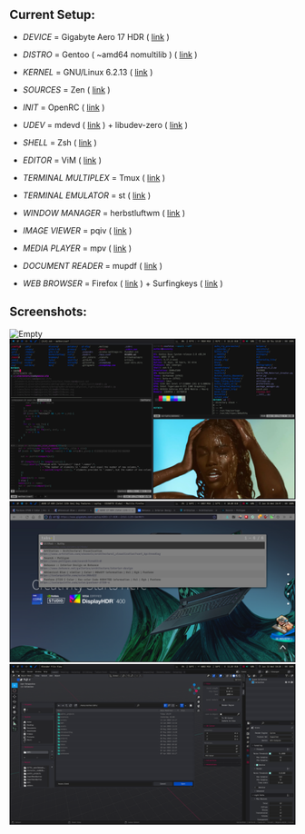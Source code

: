 Current Setup:
--------------


+ *DEVICE* = Gigabyte Aero 17 HDR ( [link](https://www.gigabyte.com/Laptop/AERO-17-HDR--Intel-11th-Gen) )

+ *DISTRO* = Gentoo ( ~amd64 nomultilib ) ( [link](https://www.gentoo.org) )

+ *KERNEL* = GNU/Linux 6.2.13 ( [link](https://kernel.org) )

+ *SOURCES* = Zen ( [link](https://github.com/zen-kernel/zen-kernel) )

+ *INIT* = OpenRC ( [link](https://github.com/OpenRC/openrc) )

+ *UDEV* = mdevd ( [link](https://skarnet.org/software/mdevd/) ) + libudev-zero ( [link](https://github.com/illiliti/libudev-zero) )

+ *SHELL* = Zsh ( [link](https://www.zsh.org/) )

+ *EDITOR* = ViM ( [link](https://www.vim.org/) )

+ *TERMINAL MULTIPLEX* = Tmux ( [link](https://github.com/tmux/tmux/wiki) )

+ *TERMINAL EMULATOR* = st ( [link](https://st.suckless.org/) )

+ *WINDOW MANAGER* = herbstluftwm ( [link](https://herbstluftwm.org/) )

+ *IMAGE VIEWER* = pqiv ( [link](https://github.com/phillipberndt/pqiv) )

+ *MEDIA PLAYER* = mpv ( [link](https://mpv.io/) )

+ *DOCUMENT READER* = mupdf ( [link](https://mupdf.com/) )

+ *WEB BROWSER* = Firefox ( [link](https://www.mozilla.org/en-US/firefox/new/) ) + Surfingkeys ( [link](https://github.com/brookhong/Surfingkeys) )


Screenshots:
--------------

![Empty](share/images/2022_06_14-184738.png)
![Workload](share/images/2022_06_16-125244.png)
![Firefox](share/images/2022_06_15-194726.png)
![Blender](share/images/2022_06_15-193858.png)
